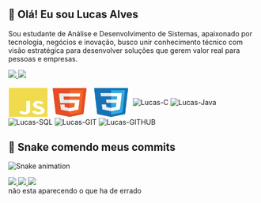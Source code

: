 ## 👋 Olá! Eu sou Lucas Alves 

Sou estudante de Análise e Desenvolvimento de Sistemas, apaixonado por tecnologia, negócios e inovação, busco unir conhecimento técnico com visão estratégica para desenvolver soluções que gerem valor real para pessoas e empresas.

<div>
  <a href="https://github.com/Lucas-Alves-Paula">
    <img height="180em" src="https://github-readme-stats.vercel.app/api?username=Lucas-Alves-Paula&show_icons=true&theme=vision-friendly-dark&include_all_commits=true&count_private=true"/>
    <img height="180em" src="https://github-readme-stats.vercel.app/api/top-langs/?username=Lucas-Alves-Paula&layout=compact&langs_count=16&theme=vision-friendly-dark"/>
  </a>
</div>

<div style="display: inline_block"><br>
  <img align="center" alt="Lucas-Js" height="60" width="80" src="https://raw.githubusercontent.com/devicons/devicon/master/icons/javascript/javascript-plain.svg">
  <img align="center" alt="Lucas-HTML" height="60" width="80" src="https://raw.githubusercontent.com/devicons/devicon/master/icons/html5/html5-original.svg">
  <img align="center" alt="Lucas-CSS" height="60" width="80" src="https://raw.githubusercontent.com/devicons/devicon/master/icons/css3/css3-original.svg">
  <img align="center" alt="Lucas-C" height="70" width="90" src="https://cdn.jsdelivr.net/gh/devicons/devicon@latest/icons/c/c-original.svg">
  <img align="center" alt="Lucas-Java" height="90" width="110" src="https://cdn.jsdelivr.net/gh/devicons/devicon@latest/icons/java/java-original.svg">
  <img align="center" alt="Lucas-SQL" height="80" width="100" src="https://cdn.jsdelivr.net/gh/devicons/devicon@latest/icons/azuresqldatabase/azuresqldatabase-original.svg">
  <img align="center" alt="Lucas-GIT" height="80" width="100" src="https://cdn.jsdelivr.net/gh/devicons/devicon@latest/icons/git/git-original.svg">
  <img align="center" alt="Lucas-GITHUB" height="80" width="100" src="https://cdn.jsdelivr.net/gh/devicons/devicon@latest/icons/github/github-original.svg">
  
## 

## 🐍 Snake comendo meus commits

![Snake animation](https://github.com/Lucas-Alves-Paula/Lucas-Alves-Paula/output/github-contribution-grid-snake.svg)




<div>
  <a href="mailto:lucasgabriel270499@gmail.com">
    <img src="https://img.shields.io/badge/Gmail-D14836?style=for-the-badge&logo=gmail&logoColor=white" target="_blank">
  </a>
  <a href="https://www.linkedin.com/in/lucas-alves-a02514178/" target="_blank">
    <img src="https://img.shields.io/badge/LinkedIn-0077B5?style=for-the-badge&logo=linkedin&logoColor=white" target="_blank">
  </a>
  <a href="https://wa.me/5541997183856" target="_blank">
    <img src="https://img.shields.io/badge/WhatsApp-25D366?style=for-the-badge&logo=whatsapp&logoColor=white" target="_blank">
  </a>
</div>
          
</div> não esta aparecendo o que ha de errado 
